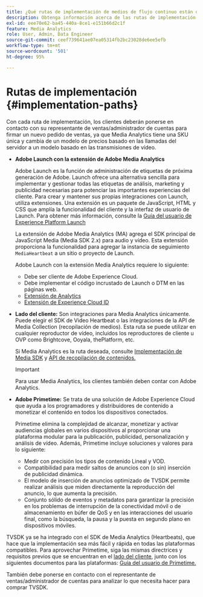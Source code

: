 ```yaml
---
title: ¿Qué rutas de implementación de medios de flujo continuo están disponibles?
description: Obtenga información acerca de las rutas de implementación de medios de flujo continuo de Adobe, incluido Adobe Launch.
exl-id: eee70e62-ba45-440a-8ce1-e151b66d2c1f
feature: Media Analytics
role: User, Admin, Data Engineer
source-git-commit: ceef739641ae07ea05314fb2bc23028de6ee5efb
workflow-type: tm+mt
source-wordcount: '501'
ht-degree: 95%

---
```


# Rutas de implementación {#implementation-paths}

Con cada ruta de implementación, los clientes deberán ponerse en contacto con su representante de ventas/administrador de cuentas para firmar un nuevo pedido de ventas, ya que Media Analytics tiene una SKU única y cambia de un modelo de precios basado en las llamadas del servidor a un modelo basado en las transmisiones de vídeo.

* **Adobe Launch con la extensión de Adobe Media Analytics**

   Adobe Launch es la función de administración de etiquetas de próxima generación de Adobe. Launch ofrece una alternativa sencilla para implementar y gestionar todas las etiquetas de análisis, marketing y publicidad necesarias para potenciar las importantes experiencias del cliente. Para crear y mantener sus propias integraciones con Launch, utiliza extensiones. Una extensión es un paquete de JavaScript, HTML y CSS que amplía la funcionalidad del cliente y la interfaz de usuario de Launch. Para obtener más información, consulte la [Guía del usuario de Experience Platform Launch](https://experienceleague.adobe.com/docs/experience-platform/tags/home.html)

   La extensión de Adobe Media Analytics (MA) agrega el SDK principal de JavaScript Media (Media SDK 2.x) para audio y vídeo. Esta extensión proporciona la funcionalidad para agregar la instancia de seguimiento `MediaHeartbeat` a un sitio o proyecto de Launch.

   Adobe Launch con la extensión Media Analytics requiere lo siguiente:
   * Debe ser cliente de Adobe Experience Cloud.
   * Debe implementar el código incrustado de Launch o DTM en las páginas web.
   * [Extensión de Analytics](https://experienceleague.adobe.com/docs/experience-platform/tags/extensions/adobe/analytics/overview.html)
   * [Extensión de Experience Cloud ID](https://experienceleague.adobe.com/docs/experience-platform/tags/extensions/adobe/id-service/overview.html)


* **Lado del cliente:** Son integraciones para Media Analytics únicamente. Puede elegir el SDK de Video Heartbeat o las integraciones de la API de Media Collection (recopilación de medios). Esta ruta se puede utilizar en cualquier reproductor de vídeo, incluidos los reproductores de cliente u OVP como Brightcove, Ooyala, thePlatform, etc.

   Si Media Analytics es la ruta deseada, consulte [Implementación de Media SDK](/help/sdk-implement/setup/setup-overview.md) y [API de recopilación de contenidos.](/help/media-collection-api/mc-api-overview.md)

   >[!IMPORTANT]
   >
   >Para usar Media Analytics, los clientes también deben contar con Adobe Analytics.

* **Adobe Primetime:** Se trata de una solución de Adobe Experience Cloud que ayuda a los programadores y distribuidores de contenido a monetizar el contenido en todos los dispositivos conectados.

   Primetime elimina la complejidad de alcanzar, monetizar y activar audiencias globales en varios dispositivos al proporcionar una plataforma modular para la publicación, publicidad, personalización y análisis de vídeo. Además, Primetime incluye soluciones y valores para lo siguiente:

   * Medir con precisión los tipos de contenido Lineal y VOD.
   * Compatibilidad para medir saltos de anuncios con (o sin) inserción de publicidad dinámica.
   * El modelo de inserción de anuncios optimizado de TVSDK permite realizar análisis que miden directamente la reproducción del anuncio, lo que aumenta la precisión.
   * Conjunto sólido de eventos y metadatos para garantizar la precisión en los problemas de interrupción de la conectividad móvil o de almacenamiento en búfer de QoS y en las interacciones del usuario final, como la búsqueda, la pausa y la puesta en segundo plano en dispositivos móviles.

<!--
   * Integrated support for Nielsen DTVR (linear) with ID3 metadata and DCR with CMS metadata.
-->

TVSDK ya se ha integrado con el SDK de Media Analytics (Heartbeats), que hace que la implementación sea más fácil y rápida en todas las plataformas compatibles. <!--Primetime also supports the partnership with Nielsen.--> Para aprovechar Primetime, siga las mismas directrices y requisitos previos que se encuentran en el [lado del cliente](/help/intro-to-ava/implementation-paths/client-side-path.md), junto con los siguientes documentos para las plataformas: [Guía del usuario de Primetime.](https://helpx.adobe.com/es/support/primetime.html)

También debe ponerse en contacto con el representante de ventas/administrador de cuentas para analizar lo que necesita hacer para comprar TVSDK.
